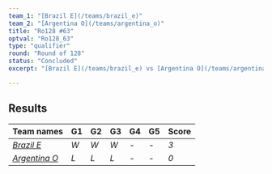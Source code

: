 ```yaml
---
team_1: "[Brazil E](/teams/brazil_e)"
team_2: "[Argentina O](/teams/argentina_o)"
title: "Ro128 #63"
optval: "Ro128_63"
type: "qualifier"
round: "Round of 128"
status: "Concluded"
excerpt: "[Brazil E](/teams/brazil_e) vs [Argentina O](/teams/argentina_o)"

---
```

## Results

| Team names | G1 | G2 | G3 | G4 | G5 | Score |
| -- | -- | -- | -- | -- | -- | -- |
| *[Brazil E](/teams/brazil_e)* | *W* | *W* | *W* | *-* | *-* | *3* |
| *[Argentina O](/teams/argentina_o)* | *L* | *L* | *L* | *-* | *-* | *0* |
